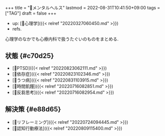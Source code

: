+++
title = "🔖メンタルヘルス"
lastmod = 2022-08-31T10:41:50+09:00
tags = ["TAG"]
draft = false
+++

-   up: [📁心理学]({{< relref "20220327060450.md" >}})
-   refs.

心理学のなかでも心療内科で扱うたぐいのものをまとめる.


## 状態 {#c70d25}

-   [📝PTSD]({{< relref "20220823062111.md" >}})
-   [📝依存症]({{< relref "20220823102346.md" >}})
-   [📝うつ病]({{< relref "20220831103915.md" >}})
-   [📝時間飢饉]({{< relref "20220716082851.md" >}})
-   [📝反芻思考]({{< relref "20220716082954.md" >}})


## 解決策 {#e88d65}

-   [📝リフレーミング]({{< relref "20220724094445.md" >}})
-   [📝認知行動療法]({{< relref "20220809115400.md" >}})
